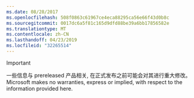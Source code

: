 ```yaml
---
ms.date: 08/28/2017
ms.openlocfilehash: 508f0863c61967ce4eca88295ca56e66f43d0b8c
ms.sourcegitcommit: 0017dc6a5f81c165d9dfd88be39a6bb17856582e
ms.translationtype: MT
ms.contentlocale: zh-CN
ms.lasthandoff: 04/23/2019
ms.locfileid: "32265514"
---
```

>[!IMPORTANT]
>一些信息与 prereleased 产品相关, 在正式发布之前可能会对其进行重大修改。 Microsoft makes no warranties, express or implied, with respect to the information provided here.